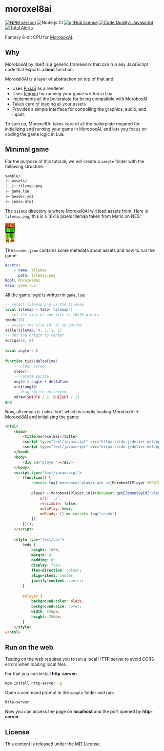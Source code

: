 # moroxel8ai

[![NPM version](https://img.shields.io/npm/v/moroxel8ai.svg)](https://www.npmjs.com/package/moroxel8ai)
![Node.js CI](https://github.com/moroboxai/moroxel8ai/workflows/Node.js%20CI/badge.svg)
[![gitHub license](https://img.shields.io/badge/license-MIT-blue.svg)](https://github.com/moroboxai/moroxel8ai/blob/master/LICENSE)
[![Code Quality: Javascript](https://img.shields.io/lgtm/grade/javascript/g/moroboxai/moroxel8ai.svg?logo=lgtm&logoWidth=18)](https://lgtm.com/projects/g/moroboxai/moroxel8ai/context:javascript)
[![Total Alerts](https://img.shields.io/lgtm/alerts/g/moroboxai/moroxel8ai.svg?logo=lgtm&logoWidth=18)](https://lgtm.com/projects/g/moroboxai/moroxel8ai/alerts)

Fantasy 8-bit CPU for [MoroboxAI](https://github.com/moroboxai).

## Why

MoroboxAI by itself is a generic framework that can run any JavaScript code that exports a **boot** function.

Moroxel8AI is a layer of abstraction on top of that and:
  * Uses [PixiJS](https://pixijs.com/) as a renderer
  * Uses [fengari](https://github.com/fengari-lua/fengari) for running your game written in Lua
  * Implements all the boilerplate for being compatible with MoroboxAI
  * Takes care of loading all your assets
  * Provides a simple interface for controlling the graphics, audio, and inputs

To sum up, Moroxel8AI takes care of all the boilerplate required for initializing and running your game in MoroboxAI, and lets you focus on coding the game logic in Lua.

## Minimal game

For the purpose of this tutorial, we will create a `sample` folder with the following structure:

```bash
sample/
├─ assets/
│  ├─ tilemap.png
├─ game.lua
├─ header.yml
├─ index.html
```

The `assets` directory is where Moroxel8AI will load assets from. Here is `tilemap.png`, this is a 16x16 pixels tilemap taken from Mario on NES:

![Preview](https://github.com/moroboxai/moroxel8ai/raw/media/tilemap.png)

The `header.json` contains some metadata about assets and how to run the game:

```yml
assets:
    - name: tilemap
      path: tilemap.png
boot: Moroxel8AI
main: game.lua
```

All the game logic is written in `game.lua`:

```lua
-- select tilemap.png as the tilemap
local tilemap = tmap('tilemap')
-- set the size of one tile to 16x16 pixels
tmode(16)
-- assign the tile (0, 3) to sprite
stile(tilemap, 0, 3, 1, 1)
-- set the origin to center
sorigin(8, 8)

local angle = 0

function tick(deltaTime)
    -- clear screen
    clear()
    -- rotate sprite
    angle = angle + deltaTime
    srot(angle)
    -- draw sprite on screen
    sdraw(SWIDTH / 2, SHEIGHT / 2)
end
```

Now, all remain is `index.html` which is simply loading MoroboxAI + Moroxel8AI and initializing the game:

```html
<html>
    <head>
        <title>moroxel8ai</title>
        <script type="text/javascript" src="https://cdn.jsdelivr.net/npm/moroboxai-player-web@latest/lib/umd/moroboxai-player-web.min.js"></script>
        <script type="text/javascript" src="https://cdn.jsdelivr.net/npm/moroxel8ai@latest/lib/umd/moroxel8ai.min.js"></script>
    </head>
    <body>
        <div id="player"></div>
    </body>
    <script type="text/javascript">
        (function() {
            console.log(`moroboxai-player-web v${MoroboxAIPlayer.VERSION}`);
            
            player = MoroboxAIPlayer.init(document.getElementById("player"), {
                url: `./`,
                resizable: false,
                autoPlay: true,
                onReady: () => console.log("ready")
            });
        })();
    </script>

    <style type="text/css">
        body {
            height: 100%;
            margin: 0;
            padding: 0;
            display: flex;
            flex-direction: column;
            align-items: center;
            justify-content: center;
        }

        #player {
            background-color: black;
            background-size: cover;
            width: 256px;
            height: 256px;
        }
    </style>
</html>
```

## Run on the web

Testing on the web requires you to run a local HTTP server to avoid CORS errors when loading local files.

For that you can install **http-server**:

```bash
npm install http-server -g
```

Open a command prompt in the `sample` folder and run:

```bash
http-server
```

Now you can access the page on **localhost** and the port opened by **http-server**.

## License

This content is released under the [MIT](http://opensource.org/licenses/MIT) License.

